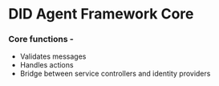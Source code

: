 # DID Agent Framework Core

### Core functions -

- Validates messages
- Handles actions
- Bridge between service controllers and identity providers
